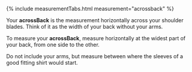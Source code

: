 {% include measurementTabs.html measurement="acrossback" %}

Your **acrossBack** is the measurement horizontally across your shoulder blades. 
Think of it as the width of your back without your arms.

To measure your **acrossBack**, 
measure horizontally at the widest part of your back, 
from one side to the other.

Do not include your arms,
but measure between where the sleeves of a good fitting shirt would start.
